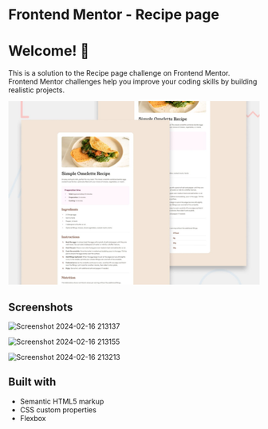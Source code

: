 # Frontend Mentor - Recipe page

<h1>Welcome! 👋 </h1>

This is a solution to the Recipe page challenge on Frontend Mentor. Frontend Mentor challenges help you improve your coding skills by building realistic projects.

![Design preview for the Recipe page coding challenge](./design/desktop-preview.jpg)

<h2>Screenshots</h2>

![Screenshot 2024-02-16 213137](https://github.com/JoPanta/frontend-mentor-recipe-exercise/assets/108143759/0ab59604-c649-4772-a59e-112d5652a1f8)


![Screenshot 2024-02-16 213155](https://github.com/JoPanta/frontend-mentor-recipe-exercise/assets/108143759/9ae13e1d-de5b-4a6b-8e20-fa4325e6ed8c)


![Screenshot 2024-02-16 213213](https://github.com/JoPanta/frontend-mentor-recipe-exercise/assets/108143759/cc8650cf-068c-4718-8859-d626cf41e040)


<h2>Built with</h2>

<ul>
  <li>Semantic HTML5 markup</li>
  <li>CSS custom properties</li>
  <li>Flexbox</li>
</ul>

